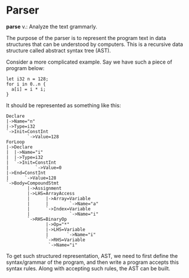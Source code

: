 # Parser

**parse** v.: Analyze the text grammarly.

The purpose of the parser is to represent the program text
in data structures that can be understood by computers.
This is a recursive data structure called abstract syntax tree (AST).

Consider a more complicated example. Say we have such a piece of program below:

````
let i32 n = 128;
for i in 0..n {
  a[i] = i * i;
}
````

It should be represented as something like this:

````
Declare
|->Name="n"
|->Type=i32
`->Init=ConstInt
        `->Value=128
ForLoop
|->Declare
|  |->Name="i"
|  |->Type=i32
|  `->Init=ConstInt
|          `->Value=0
|->End=ConstInt
|      `->Value=128
`->Body=CompoundStmt
        |->Assignment
        |->LHS=ArrayAccess
        |      |->Array=Variable
        |      |        `->Name="a"
        |      `->Index=Variable
        |               `->Name="i"
        `->RHS=BinaryOp
               |->Op="*"
               |->LHS=Variable
               |       `->Name="i"
               `->RHS=Variable
                `->Name="i"
````

To get such structured representation, AST, we need to first define
the syntax/grammar of the program, and then write a
program accepts this syntax rules. Along with accepting such
rules, the AST can be built.

